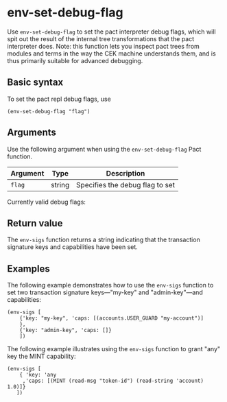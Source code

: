 # env-set-debug-flag

Use `env-set-debug-flag` to set the pact interpreter debug flags, which will spit out the result of the internal tree transformations that the pact interpreter does. Note: this function lets you inspect pact trees from modules and terms in the way the CEK machine understands them, and is thus primarily suitable for advanced debugging.

## Basic syntax

To set the pact repl debug flags, use

```pact
(env-set-debug-flag "flag")
```

## Arguments

Use the following argument when using the `env-set-debug-flag` Pact function.

| Argument | Type         | Description   |
|----------|--------------|---------------|
| `flag`  | string | Specifies the debug flag to set|

Currently valid debug flags:

## Return value

The `env-sigs` function returns a string indicating that the transaction signature keys and capabilities have been set.

## Examples

The following example demonstrates how to use the `env-sigs` function to set two transaction signature keys—"my-key" and "admin-key"—and capabilities:

```pact
(env-sigs [
    {'key: "my-key", 'caps: [(accounts.USER_GUARD "my-account")]
    },
    {'key: "admin-key", 'caps: []}
    ])
```

The following example illustrates using the `env-sigs` function to grant "any" key the MINT capability:

```pact
(env-sigs [
    { 'key: 'any
     ,'caps: [(MINT (read-msg "token-id") (read-string 'account) 1.0)]}
   ])
   ```
